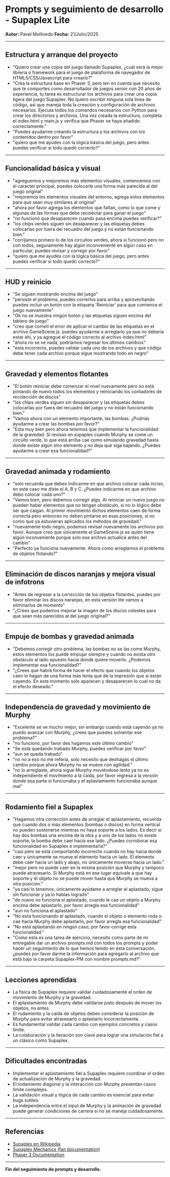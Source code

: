 # Prompts y seguimiento de desarrollo - Supaplex Lite

**Autor:** Pavel Mollinedo
**Fecha:** 21/Julio/2025

---

## Estructura y arranque del proyecto

- "Quiero crear una copia del juego llamado Supaplex, ¿cuál será la mejor librería o framework para el juego de plataforma de navegador de HTML5/CSS/Javascript para crearlo?"
- "Crea la estructura base en Phaser 3, pero ten en cuenta que necesito que te comportes como desarrollador de juegos senior con 20 años de experiencia, tu tarea es estructurar los archivos para crear una copia ligera del juego Supaplex. No quiero escribir ninguna sola línea de código, así que maneja toda la creación y configuración de archivos necesarios. Ejecuta todos los comandos necesarios con Python para crear los directorios y archivos. Una vez creada la estructura, completa el index.html y main.js y verifica que Phaser se haya añadido correctamente."
- "Puedes ayudarme creando la estructura y los archivos con los contenidos dentro por favor"
- "quiero que me ayudes con la lógica básica del juego, pero antes puedes verificar si todo quedó correcto?"

---

## Funcionalidad básica y visual

- "agreguemos y mejoremos más elementos visuales, comencemos con el caracter principal, puedes colocarle una forma más parecida al del juego original"
- "mejoremos los elementos visuales del entorno, agrega estos elementos para que sean muy similares al original"
- "ahora por favor agrega los elementos que faltan, como lo que come y algunas de las formas que debe recolectar para ganar el juego"
- "no funcionó que desaparecen cuando pasa encima puedes verificar?"
- "los chips verdes siguen sin desaparecer y las etiquetas debes colocarlas por fuera del recuadro del juego y no están funcionando bien."
- "corrijamos primero lo de los circuitos verdes, ahora sí funcionó pero no con todos, seguramente hay algún inconveniente en algún caso en particular, puedes revisar y corregir por favor"
- "quiero que me ayudes con la lógica básica del juego, pero antes puedes verificar si todo quedó correcto?"

---

## HUD y reinicio

- "Se siguen mostrando encima del juego"
- "persiste el problema, puedes correrlos para arriba y aprovechando puedes incluir un botón con la etiqueta 'Reiniciar' para que comience el juego nuevamente"
- "Ok no se muestra ningún botón y las etiquetas siguen encima del tablero de juego"
- "creo que cometí el error de aplicar el cambio de las etiquetas en el archivo GameScene.js. puedes ayudarme a arreglarlo ya que no debería estar ahí, y ya agregué el código correcto al archivo index.html"
- "ahora no se ve nada, podríamos regresar los últimos cambios"
- "esta incorrecto, puedes validar cada uno de los archivos y que código debe tener cada archivo porque sigue mostrando todo en negro"

---

## Gravedad y elementos flotantes

- "El botón reiniciar debe comenzar el nivel nuevamente pero no está pintando de nuevo todos los elementos y reiniciando los contadores de recolección de discos"
- "los chips verdes siguen sin desaparecer y las etiquetas debes colocarlas por fuera del recuadro del juego y no están funcionando bien."
- "Vamos ahora con un elemento importante, las bombas. ¿Podrías ayudarme a crear las bombas por favor?"
- "Esta muy bien pero ahora tenemos que implementar la funcionalidad de la gravedad. Si revisas en supaplex cuando Murphy se come un circuito verde, lo que está arriba cae como simulando gravedad hasta donde existe algún otro elemento y no deja que siga bajando. ¿Puedes ayudarme a crear esa funcionalidad?"

---

## Gravedad animada y rodamiento

- "solo recuerda que debes indicarme en que archivo colocar cada inciso, en este caso me diste el A, B y C. ¿Puedes indicarme en que archivo debo colocar cada uno?"
- "Vamos bien, pero debemos corregir algo. Al reiniciar un nuevo juego no pueden haber elementos que no tengan obstáculo, si no lo lógico debe ser que caigan. Al primer movimiento dichos elementos caen de forma correcta pero entonces no deben pintarse en esas posiciones, si no como que ya estuvieran aplicados los métodos de gravedad."
- "nuevamente todo negro, podemos revisar nuevamente los archivos por favor. Aunque creo que únicamente el GameScene.js es quien tiene algún inconveniente porque solo ese archivo actualicé antes del cambio"
- "Perfecto ya funciona nuevamente. Ahora como arreglamos el problema de objetos flotando?"

---

## Eliminación de discos naranjas y mejora visual de infotrons

- "Antes de regresar a la corrección de los objetos flotantes, puedes por favor eliminar los discos naranjas, en esta versión lite vamos a eliminarlos de momento"
- "¿Crees que podemos mejorar la imagen de los discos celestes para que sean más parecidos al del juego original?"

---

## Empuje de bombas y gravedad animada

- "Debemos corregir otro problema, las bombas no se las come Murphy, estos elementos los puede empujar siempre y cuando no exista otro obstáculo al lado opuesto hacia donde quiere moverlo. ¿Podemos implementar esa funcionalidad?"
- "¿Crees que habrá forma de hacer el efecto que cuando los objetos caen lo hagan de una forma más lenta que de la impresión que si están cayendo. En este momento solo aparecen y desaparecen lo cual no da el efecto deseado."

---

## Independencia de gravedad y movimiento de Murphy

- "Excelente se ve mucho mejor, sin embargo cuando está cayendo ya no puedo avanzar con Murphy, ¿crees que puedes solventar ese problema?"
- "no funcionó, por favor des hagamos este último cambio"
- "Se está quedando trabado Murphy, puedes verificar por favor"
- "aun se queda trabado"
- "no no a eso no me refería, solo necesito que deshagas el último cambio porque ahora Murphy no se mueve con agilidad."
- "no lo arreglaste, ahora sigue Murphy moviéndose lento ya no es independiente el movimiento a la caída, por favor regresa a la versión donde esa parte sí funcionaba y el aplastamiento funcionaba aunque mal"

---

## Rodamiento fiel a Supaplex

- "Hagamos otra corrección antes de arreglar el aplastamiento, recuerda que cuando dos o más elementos (bombas o discos) en forma vertical no pueden sostenerse mientras no haya soporte a los lados. Es decir si hay dos bombas una encima de la otra y a uno de los lados no existe soporte, la bomba debe caer hacia ese lado. ¿Puedes corroborar esa funcionalidad en Supaplex e implementarla?"
- "casi pero se está comportando incorrecto cuando no hay hacia donde caer y únicamente se mueve el elemento hacia un lado. El elemento debe caer hacia un lado y abajo, no únicamente moverse hacia un lado."
- "mejor pero no puede caer en la misma posición que Murphy y tampoco puede atravesarlo. Si Murphy está en ese lugar equivale a que hay soporte y el objeto no se puede mover hasta que Murphy se mueva a otra posición."
- "ya casi lo tenemos, únicamente ayúdame a arreglar el aplastado, sigue sin funcionar y ya lo habías logrado"
- "de nuevo no funciona el aplastado, cuando le cae un objeto a Murphy encima debe aplastarlo, por favor arregla esa funcionalidad"
- "aun no funciona el aplastado"
- "No está funcionando el aplastado, cuando el objeto o elemento roda o cae hacia Murphy debe aplastarlo, por favor arregla esa funcionalidad"
- "No está aplastando en ningún caso, por favor corrige esta funcionalidad."
- "Como esta es una tarea de ejercicio, necesito como parte de mi entregable dar un archivo prompts.md con todos los prompts y poder hacer un seguimiento de lo que hemos tenido en esta conversación, ¿puedes por favor darme la información para agregarlo al archivo que está bajo la carpeta Supaplex-PM con nombre prompts.md?"

---

## Lecciones aprendidas

- La física de Supaplex requiere validar cuidadosamente el orden de movimiento de Murphy y la gravedad.
- El aplastamiento de Murphy debe validarse justo después de mover los objetos, no antes.
- El rodamiento y la caída de objetos deben considerar la posición de Murphy para evitar atravesarlo o aplastarlo incorrectamente.
- Es fundamental validar cada cambio con ejemplos concretos y casos límite.
- La colaboración y la iteración son clave para lograr una simulación fiel a un clásico como Supaplex.

---

## Dificultades encontradas

- Implementar el aplastamiento fiel a Supaplex requiere coordinar el orden de actualización de Murphy y la gravedad.
- El rodamiento diagonal y la interacción con Murphy presentan casos límite complejos.
- La validación visual y lógica de cada cambio es esencial para evitar bugs sutiles.
- La independencia entre el input de Murphy y la animación de gravedad puede generar condiciones de carrera si no se maneja cuidadosamente.

---

## Referencias

- [Supaplex en Wikipedia](https://es.wikipedia.org/wiki/Supaplex)
- [Supaplex Mechanics (fan documentation)](https://www.elmerproductions.com/sp/)
- [Phaser 3 Documentation](https://phaser.io/docs/3.55.2)

---

**Fin del seguimiento de prompts y desarrollo.**
